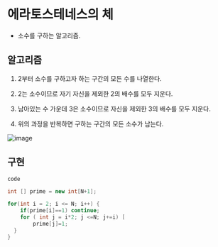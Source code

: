 # 에라토스테네스의 체

- 소수를 구하는 알고리즘.

## 알고리즘

1. 2부터 소수를 구하고자 하는 구간의 모든 수를 나열한다.

2. 2는 소수이므로 자기 자신을 제외한 2의 배수를 모두 지운다.
3. 남아있는 수 가운데 3은 소수이므로 자신을 제외한 3의 배수를 모두 지운다.
4. 위의 과정을 반복하면 구하는 구간의 모든 소수가 남는다.

![image](https://user-images.githubusercontent.com/67090601/133887569-37849a98-a852-4d1b-baea-f36ea171530f.png)

## 구현

`code`

```java
int [] prime = new int[N+1];

for(int i = 2; i <= N; i++) {
	if(prime[i]==1) continue;
	for ( int j = i*2; j <=N; j+=i) [
		prime[j]=1;
  }
}
```
